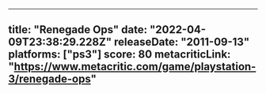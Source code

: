
---
title: "Renegade Ops"
date: "2022-04-09T23:38:29.228Z"
releaseDate: "2011-09-13"
platforms: ["ps3"]
score: 80
metacriticLink: "https://www.metacritic.com/game/playstation-3/renegade-ops"
---
